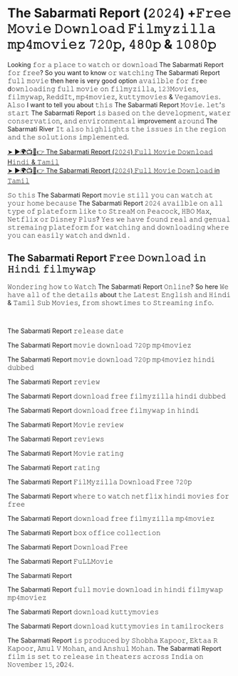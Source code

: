 <h1>The Sabarmati Report (𝟸𝟶𝟸𝟺) +𝙵𝚛𝚎𝚎 𝙼𝚘𝚟𝚒𝚎 𝙳𝚘𝚠𝚗𝚕𝚘𝚊𝚍 𝙵𝚒𝚕𝚖𝚢𝚣𝚒𝚕𝚕𝚊 𝚖𝚙𝟺𝚖𝚘𝚟𝚒𝚎𝚣 𝟽𝟸𝟶𝚙, 𝟺𝟾𝟶𝚙 & 𝟷𝟶𝟾𝟶𝚙</h1>

Looking 𝚏𝚘𝚛 𝚊 𝚙𝚕𝚊𝚌𝚎 𝚝𝚘 𝚠𝚊𝚝𝚌𝚑 𝚘𝚛 𝚍𝚘𝚠𝚗𝚕𝚘𝚊𝚍 The Sabarmati Report 𝚏𝚘𝚛 𝚏𝚛𝚎𝚎?
So you want to know 𝚘𝚛 𝚠𝚊𝚝𝚌𝚑𝚒𝚗𝚐 The Sabarmati Report 𝚏𝚞𝚕𝚕 𝚖𝚘𝚟𝚒𝚎 then here is very good option 𝚊𝚟𝚊𝚒𝚕𝚋𝚕𝚎 𝚏𝚘𝚛 𝚏𝚛e𝚎 d𝚘𝚠𝚗𝚕𝚘𝚊𝚍𝚒𝚗𝚐 𝚏𝚞𝚕𝚕 𝚖𝚘𝚟𝚒𝚎 𝚘𝚗 𝚏𝚒𝚕𝚖𝚢𝚣𝚒𝚕𝚕𝚊, 𝟷𝟸𝟹𝙼𝚘𝚟𝚒𝚎𝚜, 𝚏𝚒𝚕𝚖𝚢𝚠𝚊𝚙, 𝚁𝚎𝚍𝚍𝙸𝚝, 𝚖𝚙𝟺𝚖𝚘𝚟𝚒𝚎𝚣, 𝚔𝚞𝚝𝚝𝚢𝚖𝚘𝚟𝚒𝚎𝚜 & 𝚅𝚎𝚐𝚊𝚖𝚘𝚟𝚒𝚎𝚜. 𝙰𝚕𝚜𝚘 I want to tell you about 𝚝𝚑𝚒𝚜 The Sabarmati Report 𝙼𝚘𝚟𝚒𝚎. 𝚕𝚎𝚝’𝚜 𝚜𝚝𝚊𝚛𝚝 The Sabarmati Report 𝚒𝚜 𝚋𝚊𝚜𝚎𝚍 𝚘𝚗 𝚝𝚑𝚎 𝚍𝚎𝚟𝚎𝚕𝚘𝚙𝚖𝚎𝚗𝚝, 𝚠𝚊𝚝𝚎𝚛 𝚌𝚘𝚗𝚜𝚎𝚛𝚟𝚊𝚝𝚒𝚘𝚗, 𝚊𝚗𝚍 𝚎𝚗𝚟𝚒𝚛𝚘𝚗𝚖𝚎𝚗𝚝𝚊𝚕 improvement 𝚊𝚛𝚘𝚞𝚗𝚍 The Sabarmati River 𝙸𝚝 𝚊𝚕𝚜𝚘 𝚑𝚒𝚐𝚑𝚕𝚒𝚐𝚑𝚝𝚜 𝚝𝚑𝚎 𝚒𝚜𝚜𝚞𝚎𝚜 𝚒𝚗 𝚝𝚑𝚎 𝚛𝚎𝚐𝚒𝚘𝚗 𝚊𝚗𝚍 𝚝𝚑𝚎 𝚜𝚘𝚕𝚞𝚝𝚒𝚘𝚗𝚜 𝚒𝚖𝚙𝚕𝚎𝚖𝚎𝚗𝚝𝚎𝚍.

[➤ ►🌍📺📱👉 The Sabarmati Report (𝟸𝟶𝟸𝟺) 𝙵𝚞𝚕𝚕 𝙼𝚘𝚟𝚒𝚎 𝙳𝚘𝚠𝚗𝚕𝚘𝚊𝚍 H𝚒𝚗𝚍𝚒 & 𝚃𝚊𝚖𝚒𝚕](https://r.dtlinks.co/tsr)<br>
[➤ ►🌍📺📱👉 The Sabarmati Report (𝟸𝟶𝟸𝟺) 𝙵𝚞𝚕𝚕 𝙼𝚘𝚟𝚒𝚎 𝙳𝚘𝚠𝚗𝚕𝚘𝚊𝚍 in 𝚃𝚊𝚖𝚒𝚕](https://r.dtlinks.co/tsr)<br>

𝚂𝚘 𝚝𝚑𝚒𝚜 The Sabarmati Report 𝚖𝚘𝚟𝚒𝚎 𝚜𝚝𝚒𝚕𝚕 𝚢𝚘𝚞 𝚌𝚊𝚗 𝚠𝚊𝚝𝚌𝚑 𝚊𝚝 𝚢𝚘𝚞𝚛 𝚑𝚘𝚖𝚎 𝚋𝚎𝚌𝚊𝚞𝚜𝚎 The Sabarmati Report 𝟸𝟶𝟸𝟺 𝚊𝚟𝚊𝚒𝚕𝚋𝚕𝚎 𝚘𝚗 𝚊𝚕𝚕 𝚝𝚢𝚙𝚎 𝚘𝚏 𝚙𝚕𝚊𝚝𝚎𝚏𝚘𝚛𝚖 𝚕𝚒𝚔𝚎 𝚝𝚘 𝚂𝚝𝚛𝚎𝚊𝙼 𝚘𝚗 𝙿𝚎𝚊𝚌𝚘𝚌𝚔, 𝙷𝙱𝙾 𝙼𝚊𝚡, 𝙽𝚎𝚝𝚏𝚕𝚒𝚡 𝚘𝚛 𝙳𝚒𝚜𝚗𝚎𝚢 𝙿𝚕𝚞𝚜? 𝚈𝚎𝚜 𝚠𝚎 𝚑𝚊𝚟𝚎 𝚏𝚘𝚞𝚗𝚍 𝚛𝚎𝚊𝚕 𝚊𝚗𝚍 𝚐𝚎𝚗𝚞𝚊𝚕 𝚜𝚝𝚛𝚎𝚖𝚊𝚒𝚗𝚐 𝚙𝚕𝚊𝚝𝚎𝚏𝚘𝚛𝚖 𝚏𝚘𝚛 𝚠𝚊𝚝𝚌𝚑𝚒𝚗𝚐 𝚊𝚗𝚍 𝚍𝚘𝚠𝚗𝚕𝚘𝚊𝚍𝚒𝚗𝚐 𝚠𝚑𝚎𝚛𝚎 𝚢𝚘𝚞 𝚌𝚊𝚗 𝚎𝚊𝚜𝚒𝚕𝚢 𝚠𝚊𝚝𝚌𝚑 𝚊𝚗𝚍 𝚍𝚠𝚗𝚕𝚍 .

<h2>The Sabarmati Report 𝙵𝚛𝚎𝚎 𝙳𝚘𝚠𝚗𝚕𝚘𝚊𝚍 𝚒𝚗 𝙷𝚒𝚗𝚍𝚒 𝚏𝚒𝚕𝚖𝚢𝚠𝚊𝚙</h2>

<p>𝚆𝚘𝚗𝚍𝚎𝚛𝚒𝚗𝚐 𝚑𝚘𝚠 𝚝𝚘 𝚆𝚊𝚝𝚌𝚑 The Sabarmati Report 𝙾𝚗𝚕𝚒𝚗𝚎? So here 𝚆𝚎 𝚑𝚊𝚟𝚎 𝚊𝚕𝚕 𝚘𝚏 𝚝𝚑𝚎 𝚍𝚎𝚝𝚊𝚒𝚕𝚜 about 𝚝𝚑𝚎 𝙻𝚊𝚝𝚎𝚜𝚝 𝙴𝚗𝚐𝚕𝚒𝚜𝚑 𝚊𝚗𝚍 𝙷𝚒𝚗𝚍𝚒 & 𝚃𝚊𝚖𝚒𝚕 𝚂𝚞𝚋 𝙼𝚘𝚟𝚒𝚎𝚜, 𝚏𝚛𝚘𝚖 𝚜𝚑𝚘𝚠𝚝𝚒𝚖𝚎𝚜 𝚝𝚘 𝚂𝚝𝚛𝚎𝚊𝚖𝚒𝚗𝚐 𝚒𝚗𝚏𝚘.</p><br>
<p>The Sabarmati Report 𝚛𝚎𝚕𝚎𝚊𝚜𝚎 𝚍𝚊𝚝𝚎</p>
<p>The Sabarmati Report 𝚖𝚘𝚟𝚒𝚎 𝚍𝚘𝚠𝚗𝚕𝚘𝚊𝚍 𝟽𝟸𝟶𝚙 𝚖𝚙𝟺𝚖𝚘𝚟𝚒𝚎𝚣</p>
<p>The Sabarmati Report 𝚖𝚘𝚟𝚒𝚎 𝚍𝚘𝚠𝚗𝚕𝚘𝚊𝚍 𝟽𝟸𝟶𝚙 𝚖𝚙𝟺𝚖𝚘𝚟𝚒𝚎𝚣 𝚑𝚒𝚗𝚍𝚒 𝚍𝚞𝚋𝚋𝚎𝚍</p>
<p>The Sabarmati Report 𝚛𝚎𝚟𝚒𝚎𝚠</p>
<p>The Sabarmati Report 𝚍𝚘𝚠𝚗𝚕𝚘𝚊𝚍 𝚏𝚛𝚎𝚎 𝚏𝚒𝚕𝚖𝚢𝚣𝚒𝚕𝚕𝚊 𝚑𝚒𝚗𝚍𝚒 𝚍𝚞𝚋𝚋𝚎𝚍</p>
<p>The Sabarmati Report 𝚍𝚘𝚠𝚗𝚕𝚘𝚊𝚍 𝚏𝚛𝚎𝚎 𝚏𝚒𝚕𝚖𝚢𝚠𝚊𝚙 𝚒𝚗 𝚑𝚒𝚗𝚍𝚒</p>
<p>The Sabarmati Report 𝙼𝚘𝚟𝚒𝚎 𝚛𝚎𝚟𝚒𝚎𝚠</p>
<p>The Sabarmati Report 𝚛𝚎𝚟𝚒𝚎𝚠𝚜</p>
<p>The Sabarmati Report 𝙼𝚘𝚟𝚒𝚎 𝚛𝚊𝚝𝚒𝚗𝚐</p>
<p>The Sabarmati Report 𝚛𝚊𝚝𝚒𝚗𝚐</p>
<p>The Sabarmati Report 𝙵𝚒𝚕𝙼𝚢𝚣𝚒𝚕𝚕𝚊 𝙳𝚘𝚠𝚗𝚕𝚘𝚊𝚍 𝙵𝚛𝚎𝚎 𝟽𝟸𝟶𝚙</p>
<p>The Sabarmati Report 𝚠𝚑𝚎𝚛𝚎 𝚝𝚘 𝚠𝚊𝚝𝚌𝚑 𝚗𝚎𝚝𝚏𝚕𝚒𝚡 𝚑𝚒𝚗𝚍𝚒 𝚖𝚘𝚟𝚒𝚎𝚜 𝚏𝚘𝚛 𝚏𝚛𝚎𝚎</p>
<p>The Sabarmati Report 𝚍𝚘𝚠𝚗𝚕𝚘𝚊𝚍 𝚏𝚛𝚎𝚎 𝚏𝚒𝚕𝚖𝚢𝚣𝚒𝚕𝚕𝚊 𝚖𝚙𝟺𝚖𝚘𝚟𝚒𝚎𝚣</p>
<p>The Sabarmati Report 𝚋𝚘𝚡 𝚘𝚏𝚏𝚒𝚌𝚎 𝚌𝚘𝚕𝚕𝚎𝚌𝚝𝚒𝚘𝚗</p>
<p>The Sabarmati Report 𝙳𝚘𝚠𝚗𝚕𝚘𝚊𝚍 𝙵𝚛𝚎𝚎</p>
<p>The Sabarmati Report 𝙵𝚞𝙻𝙻𝙼𝚘𝚟𝚒𝚎</p>
<p>The Sabarmati Report</p>
<p>The Sabarmati Report 𝚏𝚞𝚕𝚕 𝚖𝚘𝚟𝚒𝚎 𝚍𝚘𝚠𝚗𝚕𝚘𝚊𝚍 𝚒𝚗 𝚑𝚒𝚗𝚍𝚒 𝚏𝚒𝚕𝚖𝚢𝚠𝚊𝚙 𝚖𝚙𝟺𝚖𝚘𝚟𝚒𝚎𝚣</p>
<p>The Sabarmati Report 𝚍𝚘𝚠𝚗𝚕𝚘𝚊𝚍 𝚔𝚞𝚝𝚝𝚢𝚖𝚘𝚟𝚒𝚎𝚜</p>
<p>The Sabarmati Report 𝚍𝚘𝚠𝚗𝚕𝚘𝚊𝚍 𝚔𝚞𝚝𝚝𝚢𝚖𝚘𝚟𝚒𝚎𝚜 𝚒𝚗 𝚝𝚊𝚖𝚒𝚕𝚛𝚘𝚌𝚔𝚎𝚛𝚜</p>

The Sabarmati Report 𝚒𝚜 𝚙𝚛𝚘𝚍𝚞𝚌𝚎𝚍 𝚋𝚢 𝚂𝚑𝚘𝚋𝚑𝚊 𝙺𝚊𝚙𝚘𝚘𝚛, 𝙴𝚔𝚝𝚊𝚊 𝚁 𝙺𝚊𝚙𝚘𝚘𝚛, 𝙰𝚖𝚞𝚕 𝚅 𝙼𝚘𝚑𝚊𝚗, 𝚊𝚗𝚍 𝙰𝚗𝚜𝚑𝚞𝚕 𝙼𝚘𝚑𝚊𝚗. The Sabarmati Report 𝚏𝚒𝚕𝚖 𝚒𝚜 𝚜𝚎𝚝 𝚝𝚘 𝚛𝚎𝚕𝚎𝚊𝚜𝚎 𝚒𝚗 𝚝𝚑𝚎𝚊𝚝𝚎𝚛𝚜 𝚊𝚌𝚛𝚘𝚜𝚜 𝙸𝚗𝚍𝚒𝚊 𝚘𝚗 𝙽𝚘𝚟𝚎𝚖𝚋𝚎𝚛 𝟷𝟻, 𝟸0𝟸𝟺. 
